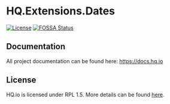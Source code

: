 HQ.Extensions.Dates
===================

[![License](https://img.shields.io/badge/License-RPL%201.5-red.svg)](https://opensource.org/licenses/RPL-1.5)
[![FOSSA Status](https://app.fossa.io/api/projects/git%2Bgithub.com%2Fhq-io%2FHQ.Extensions.svg?type=shield)](https://app.fossa.io/projects/git%2Bgithub.com%2Fhq-io%2FHQ.Extensions?ref=badge_shield)

## Documentation

All project documentation can be found here: https://docs.hq.io

## License
HQ.io is licensed under RPL 1.5. More details can be found [here](https://github.com/hq-io/HQ.Extensions/blob/master/LICENSE.txt).
